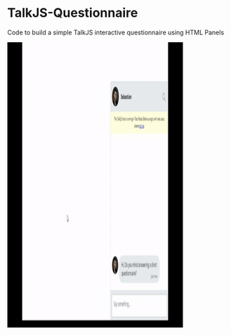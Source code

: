 # TalkJS-Questionnaire
Code to build a simple TalkJS interactive questionnaire using HTML Panels

<img src="https://github.com/aswinrajeevofficial/TalkJS-Questionnaire/raw/master/screenshots/final_demo.gif?" width="400" height="650" alt="TalkJS Questionnaire Screenshot" style="max-width:100%;">
